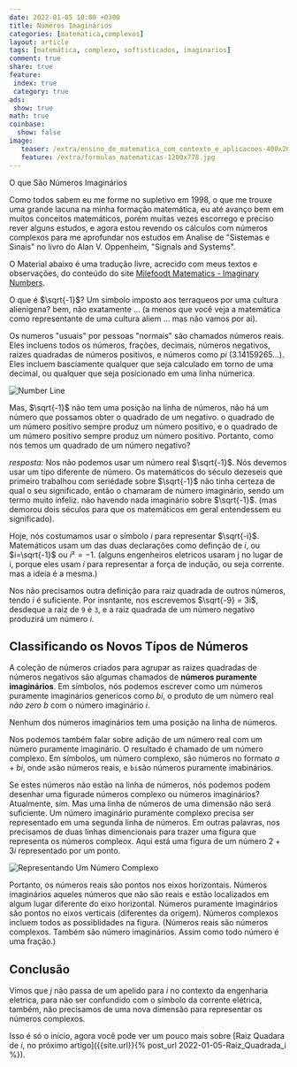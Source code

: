 ```yaml
---
date: 2022-01-05 10:00 +0300
title: Números Imaginários
categories: [matematica,complexos]
layout: article
tags: [matemática, complexo, softisticados, imaginarios]
comment: true
share: true
feature:
 index: true
 category: true
ads:
 show: true
math: true
coinbase:
  show: false
image:
   teaser: /extra/ensino_de_matematica_com_contexto_e_aplicacoes-400x267.jpg
   feature: /extra/formulas_matematicas-1200x778.jpg
---
```


O que São Números Imaginários

<!--more-->

Como todos sabem eu me forme no supletivo em 1998, o que me trouxe uma grande lacuna na minha formação matemática, eu até avanço bem em muitos conceitos matemáticos, porém muitas vezes escorrego e preciso rever alguns estudos, e agora estou revendo os cálculos com números complexos para me aprofundar nos estudos em Analise de "Sistemas e Sinais" no livro do Alan V. Oppenheim, "Signals and Systems".

O Material abaixo é uma tradução livre, acrecido com meus textos e observações,  do conteúdo do site [Milefoodt Matematics - Imaginary Numbers](http://www.milefoot.com/math/complex/imagnumbers.htm).

O que é $\sqrt{-1}$? Um simbolo imposto aos terraqueos por uma cultura alienigena? bem, não exatamente ... (a menos que você veja a matemática como representante de uma cultura aliem ... mas não vamos por ai).

Os numeros "usuais" por pessoas "normais" são chamados números reais. Eles incluens todos os números, frações, decimais, números negativos, raizes quadradas de números positivos, e números como _pi_ (3.14159265...). Eles incluem basciamente qualquer que seja calculado em torno de uma decimal, ou qualquer que seja posicionado em uma linha númerica.

![Number Line](/images/matematica/numberline.gif)

Mas, $\sqrt{-1}$ não tem uma posição na linha de números, não há um número que possamos obter o quadrado de um negativo. o quadrado de um número positivo sempre produz um número positivo, e o quadrado de um número positivo sempre produz um número positivo. Portanto, como nos temos um quadrado de um número negativo?

_resposta:_ Nos não podemos usar um número real $\sqrt{-1}$. Nós devemos usar um típo diferente de número. Os matemáticos do  século dezeseis que primeiro trabalhou com seriédade sobre $\sqrt{-1}$ não tinha certeza de qual o seu significado, então o chamaram de número imaginário, sendo um termo muito infeliz. não havendo nada imaginário sobre  $\sqrt{-1}$. (mas demorou dois séculos para que os matemáticos em geral entendessem eu significado). 

Hoje, nós costumamos usar o símbolo _i_ para representar $\sqrt{-i}$. Matemáticos usam um das duas declarações como definção de _i_, ou $i=\sqrt{-1}$ ou $i²=-1$. (alguns engenheiros eletricos usaram j no lugar de i, porque eles usam _i_ para representar a força de indução, ou seja corrente. mas a ideia é a mesma.)

Nos não precisamos outra definição para raiz quadrada de outros números, tendo _i_ é suficiente. Por insntante, nos escrevemos $\sqrt{-9} = 3i$, desdeque a raiz de `9` é `3`, e a raiz quadrada de um número negativo produzirá um número _i_.

## Classificando os Novos Típos de Números

A coleção de números criados para agrupar as raizes quadradas de números negativos são algumas chamados de **números puramente imaginários**. Em símbolos, nós podemos escrever como um números puramente imaginários genericos como _bi_, o produto de um número real _não zero_ _b_ com o número imaginário _i_.

Nenhum dos números imaginários tem uma posição na linha de números.

Nos podemos também falar sobre adição de um número real com um número puramente imaginário. O resultado é chamado de um número complexo. Em símbolos, um número complexo, são números no formato $a + bi$, onde `a`são números reais, e `bi`são números puramente imabinários.

Se estes números não estão na linha de números, nós podemos podem desenhar uma figurade números complexo ou números imaginários? Atualmente, sim. Mas uma linha de números de uma dimensão não será suficiente. Um número imaginário puramente complexo precisa ser representado em uma segunda linha de números. Em outras palavras, nos precisamos de duas linhas dimencionais para trazer uma figura que representa os números compleox. Aqui está uma figura de um número $2+3i$ representado por um ponto.


![Representando Um Número Complexo](/images/matematica/argand.gif)

Portanto, os números reais são pontos nos eixos horizontais. Números imaginários aqueles números que não são reais e estão localizados em algum lugar diferente do eixo horizontal. Números puramente imaginários são pontos no eixos verticais (diferentes da origem). Números complexos incluem todos as possiblidades na figura. (Números reais são números complexos. Também são número imaginários. Assim como todo número é uma fração.)

## Conclusão

Vimos que _j_ não passa de um apelido para _i_ no contexto da engenharia eletrica, para não ser confundido com o símbolo da corrente elétrica, também, não precisamos de uma nova dimensão para representar os números complexos.

Isso é só o inicio, agora você pode ver um pouco mais sobre [Raiz Quadara de _i_, no próximo artigo]({{site.url}}{% post_url 2022-01-05-Raiz_Quadrada_i %}).
